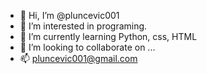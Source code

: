 - 👋 Hi, I’m @pluncevic001
- 👀 I’m interested in programing.
- 🌱 I’m currently learning Python, css, HTML 
- 💞️ I’m looking to collaborate on ...
- 📫 pluncevic001@gmail.com

<!---
pluncevic001/pluncevic001 is a ✨ special ✨ repository because its `README.md` (this file) appears on your GitHub profile.
You can click the Preview link to take a look at your changes.
--->
